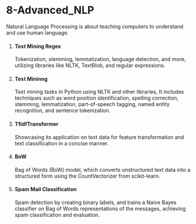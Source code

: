 # 8-Advanced_NLP
Natural Language Processing is about teaching computers to understand and use human language.
<ol>
<li>
<h4>Text Mining Regex</h4>
<p>Tokenization, stemming, lemmatization, language detection, and more, utilizing libraries like NLTK, TextBlob, and regular expressions.</p> 
</li>
<li>
<h4>Text Mininng</h4>
<p>Text mining tasks in Python using NLTK and other libraries, It includes techniques such as word position identification, spelling correction, stemming, lemmatization, part-of-speech tagging, named entity recognition, and sentence tokenization.</p>
</li>
<li>
  <h4>TfidfTransformer</h4>
  <p>Showcasing its application on text data for feature transformation and text classification in a concise manner.</p>
</li>
<li>
<h4>BoW</h4>
<p>Bag of Words (BoW) model, which converts unstructured text data into a structured form using the CountVectorizer from scikit-learn.</p>
</li>
<li>
<h4>Spam Mail Classification</h4>
<p>Spam detection by creating binary labels, and trains a Naive Bayes classifier on Bag of Words representations of the messages, achieving spam classification and evaluation.</p>
</li>
